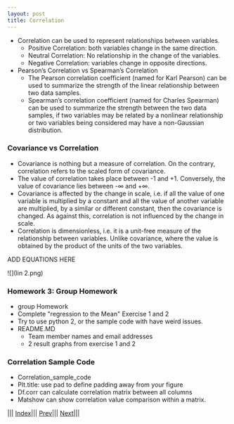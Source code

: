 ```yaml
---
layout: post
title: Correlation
---
```

- Correlation can be used to represent relationships between variables.
  * Positive Correlation: both variables change in the same direction.
  * Neutral Correlation: No relationship in the change of the variables.
  * Negative Correlation: variables change in opposite directions.
- Pearson’s Correlation vs Spearman’s Correlation
  * The Pearson correlation coefficient (named for Karl Pearson) can be used to summarize the strength of the linear relationship between two data samples.
  * Spearman’s correlation coefficient (named for Charles Spearman) can be used to summarize the strength between the two data samples, if two variables may be related by a nonlinear relationship or two variables being considered may have a non-Gaussian distribution.

### Covariance vs Correlation
- Covariance is nothing but a measure of correlation. On the contrary, correlation refers to the scaled form of covariance.
- The value of correlation takes place between -1 and +1. Conversely, the value of covariance lies between -∞ and +∞. 
- Covariance is affected by the change in scale, i.e. if all the value of one variable is multiplied by a constant and all the value of another variable are multiplied, by a similar or different constant, then the covariance is changed. As against this, correlation is not influenced by the change in scale.
- Correlation is dimensionless, i.e. it is a unit-free measure of the relationship between variables. Unlike covariance, where the value is obtained by the product of the units of the two variables.

ADD EQUATIONS HERE

![](lin 2.png)

### Homework 3: Group Homework
- group Homework
- Complete "regression to the Mean" Exercise 1 and 2
- Try to use python 2, or the sample code with have weird issues.
- README.MD
  * Team member names and email addresses
  * 2 result graphs from exercise 1 and 2

### Correlation Sample Code
- Correlation_sample_code
- Plt.title: use pad to define padding away from your figure
- Df.corr can calculate correlation matrix between all columns
- Matshow can show correlation value comparison within a matrix.

||| [Index](../../)||| [Prev](../../)||| [Next](../mlr/)|||
